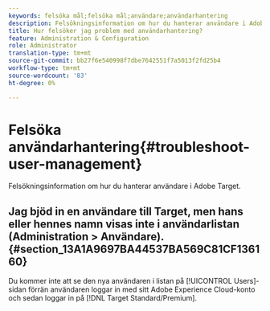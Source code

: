 ```yaml
---
keywords: felsöka mål;felsöka mål;användare;användarhantering
description: Felsökningsinformation om hur du hanterar användare i Adobe Target.
title: Hur felsöker jag problem med användarhantering?
feature: Administration & Configuration
role: Administrator
translation-type: tm+mt
source-git-commit: bb27f6e540998f7dbe7642551f7a5013f2fd25b4
workflow-type: tm+mt
source-wordcount: '83'
ht-degree: 0%

---
```



# Felsöka användarhantering{#troubleshoot-user-management}

Felsökningsinformation om hur du hanterar användare i Adobe Target.

## Jag bjöd in en användare till Target, men hans eller hennes namn visas inte i användarlistan (Administration > Användare). {#section_13A1A9697BA44537BA569C81CF136160}

Du kommer inte att se den nya användaren i listan på [!UICONTROL Users]-sidan förrän användaren loggar in med sitt Adobe Experience Cloud-konto och sedan loggar in på [!DNL Target Standard/Premium].